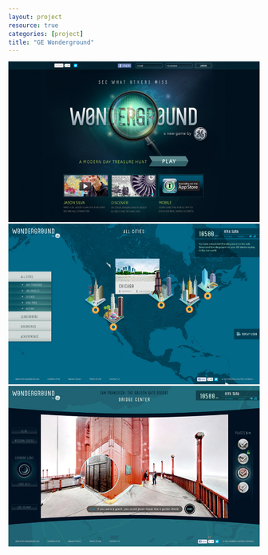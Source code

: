 ```yaml
---
layout: project
resource: true
categories: [project]
title: "GE Wonderground"
---
```


![screenshot](01.jpg)
![screenshot](02.jpg)
![screenshot](03.jpg)